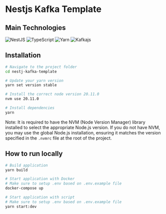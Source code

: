 # Nestjs Kafka Template

## Main Technologies

![NestJS](https://img.shields.io/badge/NestJS-v10-black)
![TypeScript](https://img.shields.io/badge/TypeScript-black)
![Yarn](https://img.shields.io/badge/Yarn-black)
![Kafkajs](https://img.shields.io/badge/Kafkajs-black)

## Installation

```bash
# Navigate to the project folder
cd nestj-kafka-template

# Update your yarn version
yarn set version stable

# Install the correct node version 20.11.0
nvm use 20.11.0

# Install dependencies
yarn
```

Note: It is required to have the NVM (Node Version Manager) library installed to select the appropriate Node.js version. If you do not have NVM, you may use the global Node.js installation, ensuring it matches the version specified in the `.nvmrc` file at the root of the project.

## How to run locally

```bash
# Build application
yarn build

# Start application with Docker
# Make sure to setup .env based on .env.example file
docker-compose up

# Start application with script
# Make sure to setup .env based on .env.example file
yarn start:dev
```
